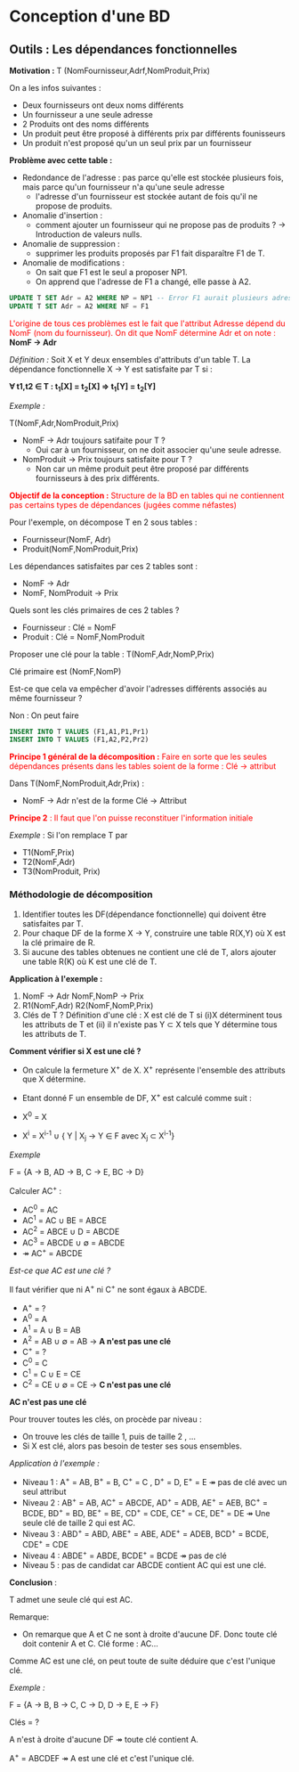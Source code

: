 # Conception d'une BD

## Outils : Les dépendances fonctionnelles

**Motivation :**  T (NomFournisseur,Adrf,NomProduit,Prix)

On a les infos suivantes : 
+ Deux fournisseurs ont deux noms différents
+ Un fournisseur a une seule adresse
+ 2 Produits ont des noms différents
+ Un produit peut être proposé à différents prix par différents founisseurs
+ Un produit n'est proposé qu'un un seul prix par un fournisseur

**Problème avec cette table :**
+ Redondance de l'adresse : pas parce qu'elle est stockée plusieurs fois, mais parce qu'un fournisseur n'a qu'une seule adresse
    - l'adresse d'un fournisseur est stockée autant de fois qu'il ne propose de produits.
+ Anomalie d'insertion :
    - comment ajouter un fournisseur qui ne propose pas de produits ? &rarr; Introduction de valeurs nulls. 
+ Anomalie de suppression :
    - supprimer les produits proposés par F1 fait disparaître F1 de T.
+ Anomalie de modifications :
    - On sait que F1 est le seul a proposer NP1.
    - On apprend que l'adresse de F1 a changé, elle passe à A2.
```sql
UPDATE T SET Adr = A2 WHERE NP = NP1 -- Error F1 aurait plusieurs adresse
UPDATE T SET Adr = A2 WHERE NF = F1
```

<span style="color : red;">L'origine de tous ces problèmes est le fait que l'attribut Adresse dépend du NomF (nom du fournisseur). On dit que NomF détermine Adr et on note :</span>
**NomF &rarr; Adr**

*Définition :* Soit X et Y deux ensembles d'attributs d'un table T. La dépendance fonctionnelle X &rarr; Y est satisfaite par T si :

**&forall; t1,t2 &isin; T : t<sub>1</sub>[X] = t<sub>2</sub>[X] => t<sub>1</sub>[Y] = t<sub>2</sub>[Y]**

*Exemple :*

T(NomF,Adr,NomProduit,Prix)
+ NomF &rarr; Adr toujours satifaite pour T ?
    - Oui car à un fournisseur, on ne doit associer qu'une seule adresse.
+ NomProduit &rarr; Prix toujours satisfaite pour T ?
    - Non car un même produit peut être proposé par différents fournisseurs à des prix différents.

<div style="color : red;"><b>Objectif de la conception :</b> Structure de la BD en tables qui ne contiennent pas certains types de dépendances (jugées comme néfastes)</div>

Pour l'exemple, on décompose T en 2 sous tables : 
+ Fournisseur(NomF, Adr)
+ Produit(NomF,NomProduit,Prix)

Les dépendances satisfaites par ces 2 tables sont : 
+ NomF &rarr; Adr 
+ NomF, NomProduit &rarr; Prix

Quels sont les clés primaires de ces 2 tables ?

+ Fournisseur : Clé = NomF
+ Produit : Clé = NomF,NomProduit

Proposer une clé pour la table : T(NomF,Adr,NomP,Prix)

Clé primaire est (NomF,NomP)

Est-ce que cela va empêcher d'avoir l'adresses différents associés au même fournisseur ?

Non : On peut faire 

```sql
INSERT INTO T VALUES (F1,A1,P1,Pr1)
INSERT INTO T VALUES (F1,A2,P2,Pr2)
``` 

<div style="color : red;"><b>Principe 1 général de la décomposition :</b> Faire en sorte que les seules dépendances présents dans les tables soient de la forme : Clé &rarr; attribut</div>

Dans T(NomF,NomProduit,Adr,Prix) : 
+ NomF &rarr; Adr n'est de la forme Clé &rarr; Attribut

<div style="color : red;"><b>Principe 2</b> : Il faut que l'on puisse reconstituer l'information initiale</div>

*Exemple* : Si l'on remplace T par 
+ T1(NomF,Prix)
+ T2(NomF,Adr)
+ T3(NomProduit, Prix)

### Méthodologie de décomposition

1. Identifier toutes les DF(dépendance fonctionnelle) qui doivent être satisfaites par T.
2. Pour chaque DF de la forme X &rarr; Y, construire une table R(X,Y) où X est la clé primaire de R.
3. Si aucune des tables obtenues ne contient une clé de T, alors ajouter une table R(K) où K est une clé de T.

**Application à l'exemple :**

1. NomF &rarr; Adr
    NomF,NomP &rarr; Prix
2. R1(NomF,Adr)
    R2(NomF,NomP,Prix)
3. Clés de T ?
    Définition d'une clé : X est clé de T si (i)X déterminent tous les attributs de T et (ii) il n'existe pas Y &sub; X tels que Y détermine tous les attributs de T.

**Comment vérifier si X est une clé ?**
+ On calcule la fermeture X<sup>+</sup> de X. X<sup>+</sup> représente l'ensemble des attributs que X détermine.
+ Etant donné F un ensemble de DF, X<sup>+</sup> est calculé comme suit :

+ X<sup>0</sup> = X
+ X<sup>i</sup> = X<sup>i-1</sup> &cup; { Y | X<sub>j</sub> &rarr; Y &isin; F avec  X<sub>j</sub> &sub; X<sup>i-1</sup>}

*Exemple*

F = {A &rarr; B, AD &rarr; B, C &rarr; E, BC &rarr; D}

Calculer AC<sup>+</sup> : 

+ AC<sup>0</sup> = AC
+ AC<sup>1</sup> = AC &cup; BE = ABCE
+ AC<sup>2</sup> = ABCE &cup; D = ABCDE
+ AC<sup>3</sup> = ABCDE &cup; &empty; = ABCDE
+ &Rarr;  AC<sup>+</sup> = ABCDE

*Est-ce que AC est une clé ?*

Il faut vérifier que ni A<sup>+</sup> ni C<sup>+</sup> ne sont égaux à ABCDE.

+ A<sup>+</sup> = ?
+ A<sup>0</sup> = A
+ A<sup>1</sup> = A &cup; B = AB
+ A<sup>2</sup> = AB &cup; &empty; = AB &rarr; **A n'est pas une clé**
+ C<sup>+</sup> = ?
+ C<sup>0</sup> = C
+ C<sup>1</sup> = C &cup; E = CE
+ C<sup>2</sup> = CE &cup; &empty; = CE &rarr; **C n'est pas une clé**

**AC n'est pas une clé**

Pour trouver toutes les clés, on procède par niveau : 
+ On trouve les clés de taille 1, puis de taille 2 , ...
+ Si X est clé, alors pas besoin de tester ses sous ensembles.

*Application à l'exemple :*
+ Niveau 1 : A<sup>+</sup> = AB, B<sup>+</sup> = B, C<sup>+</sup> = C , D<sup>+</sup> = D, E<sup>+</sup> = E &Rarr; pas de clé avec un seul attribut
+ Niveau 2 : AB<sup>+</sup> = AB, AC<sup>+</sup> = ABCDE, AD<sup>+</sup> = ADB, AE<sup>+</sup> = AEB, BC<sup>+</sup> = BCDE, BD<sup>+</sup> = BD, BE<sup>+</sup> = BE, CD<sup>+</sup> = CDE, CE<sup>+</sup> = CE, DE<sup>+</sup> = DE &Rarr; Une seule clé de taille 2 qui est AC.
+ Niveau 3 : ABD<sup>+</sup> = ABD, ABE<sup>+</sup> = ABE, ADE<sup>+</sup> = ADEB, BCD<sup>+</sup> = BCDE, CDE<sup>+</sup> = CDE
+ Niveau 4 : ABDE<sup>+</sup> = ABDE, BCDE<sup>+</sup> = BCDE &Rarr; pas de clé 
+ Niveau 5 : pas de candidat car ABCDE contient AC qui est une clé.

**Conclusion** :

T admet une seule clé qui est AC.

Remarque: 
+ On remarque que A et C ne sont à droite d'aucune DF. Donc toute clé doit contenir A et C.
    Clé forme : AC...

Comme AC est une clé, on peut toute de suite déduire que c'est l'unique clé.

*Exemple :*

F = {A &rarr; B, B &rarr; C, C &rarr; D, D &rarr; E, E &rarr; F}

Clés = ?

A n'est à droite d'aucune DF &Rarr; toute clé contient A.

A<sup>+</sup> = ABCDEF &Rarr; A est une clé et c'est l'unique clé.